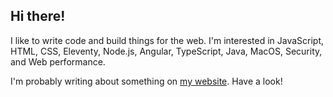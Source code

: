 ## Hi there!

I like to write code and build things for the web. I'm interested in JavaScript, HTML, CSS, Eleventy, Node.js, Angular, TypeScript, Java, MacOS, Security, and Web performance.

I'm probably writing about something on [my website](https://tannerdolby.com). Have a look!